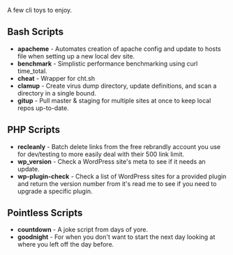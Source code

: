 A few cli toys to enjoy.

## Bash Scripts

* **apacheme** - Automates creation of apache config and update to hosts file when setting up a new local dev site.
* **benchmark** - Simplistic performance benchmarking using curl time_total.
* **cheat** - Wrapper for cht.sh
* **clamup** - Create virus dump directory, update definitions, and scan a directory in a single bound.
* **gitup** - Pull master & staging for multiple sites at once to keep local repos up-to-date.

## PHP Scripts

* **recleanly** - Batch delete links from the free rebrandly account you use for dev/testing to more easily deal with their 500 link limit.
* **wp_version** - Check a WordPress site's meta to see if it needs an update.
* **wp-plugin-check** - Check a list of WordPress sites for a provided plugin and return the version number from it's read me to see if you need to upgrade a specific plugin.

## Pointless Scripts

* **countdown** - A joke script from days of yore.
* **goodnight** - For when you don't want to start the next day looking at where you left off the day before.
